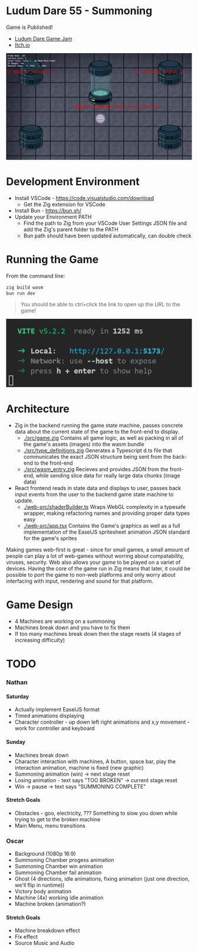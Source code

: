 # Ludum Dare 55 - Summoning

Game is Published!
* [Ludum Dare Game Jam](https://ldjam.com/events/ludum-dare/55/soul-technician)
* [Itch.io](https://nathan-franck.itch.io/ludum-dare-55)

![Gameplay Screenshot](./gameplay_screenshot.png)

# Development Environment

* Install VSCode - https://code.visualstudio.com/download
    * Get the Zig extension for VSCode
* Install Bun - https://bun.sh/
* Update your Environment PATH
    * Find the path to Zig from your VSCode User Settings JSON file and add the Zig's parent folder to the PATH
    * Bun path should have been updated automatically, can double check


# Running the Game

From the command line:
```
zig build wasm
bun run dev
```
> You should be able to ctrl+click the link to open up the URL to the game!

![alt text](image.png)

# Architecture

* Zig in the backend running the game state machine, passes concrete data about the current state of the game to the front-end to display.
  * [./src/game.zig](./src/game.zig) Contains all game logic, as well as packing in all of the game's assets (images) into the wasm bundle
  * [./src/type_definitions.zig](./src/type_definitions.zig) Generates a Typescript d.ts file that communicates the exact JSON structure being sent from the back-end to the front-end
  * [./src/wasm_entry.zig](./src/wasm_entry.zig) Recieves and provides JSON from the front-end, while sending slice data for really large data chunks (image data)
* React frontend reads in state data and displays to user, passes back input events from the user to the backend game state machine to update.
  * [./web-src/shaderBuilder.ts](./web-src/shaderBuilder.ts) Wraps WebGL complexity in a typesafe wrapper, making refactoring names and providing proper data types easy
  * [./web-src/app.tsx](./web-src/app.tsx) Contains the Game's graphics as well as a full implementation of the EaselJS spritesheet animation JSON standard for the game's sprites
 
Making games web-first is great - since for small games, a small amount of people can play a lot of web-games without worring about compatability, viruses, security. Web also allows your game to be played on a variet of devices. Having the core of the game run in Zig means that later, it could be possible to port the game to non-web platforms and only worry about interfacing with input, rendering and sound for that platform.

# Game Design
* 4 Machines are working on a summoning
* Machines break down and you have to fix them
* If too many machines break down then the stage resets (4 stages of increasing difficulty)

# TODO

### Nathan
#### Saturday
* Actually implement EaselJS format
* Timed animations displaying
* Character controller - up down left right animations and x,y movement - work for controller and keyboard
#### Sunday
* Machines break down
* Character interaction with machines, A button, space bar,  play the interaction animation, machine is fixed (new graphic)
* Summoning animation (win) -> next stage reset
* Losing animation - text says "TOO BROKEN" -> current stage reset
* Win -> pause -> text says "SUMMONING COMPLETE"
#### Stretch Goals
* Obstacles - goo, electricity, ??? Something to slow you down while trying to get to the broken machine
* Main Menu, menu transitions

### Oscar
* Background (1080p 16:9)
* Summoning Chamber progess animation
* Summoning Chamber win animation
* Summoning Chamber fail animation
* Ghost (4 directions, idle animations, fixing animation (just one direction, we'll flip in runtime))
* Victory body animation
* Machine (4x) working idle animation
* Machine broken (animation?)
#### Stretch Goals
* Machine breakdown effect
* Fix effect
* Source Music and Audio
